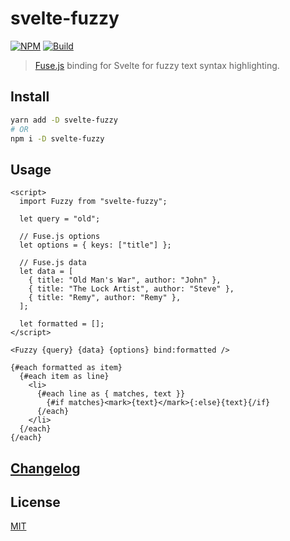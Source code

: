 # svelte-fuzzy

[![NPM][npm]][npm-url]
[![Build][build]][build-badge]

> [Fuse.js](https://github.com/krisk/Fuse) binding for Svelte for fuzzy text syntax highlighting.

## Install

```bash
yarn add -D svelte-fuzzy
# OR
npm i -D svelte-fuzzy
```

## Usage

```svelte
<script>
  import Fuzzy from "svelte-fuzzy";

  let query = "old";

  // Fuse.js options
  let options = { keys: ["title"] };

  // Fuse.js data
  let data = [
    { title: "Old Man's War", author: "John" },
    { title: "The Lock Artist", author: "Steve" },
    { title: "Remy", author: "Remy" },
  ];
  
  let formatted = [];
</script>

<Fuzzy {query} {data} {options} bind:formatted />

{#each formatted as item}
  {#each item as line}
    <li>
      {#each line as { matches, text }}
        {#if matches}<mark>{text}</mark>{:else}{text}{/if}
      {/each}
    </li>
  {/each}
{/each}
```

## [Changelog](CHANGELOG.md)

## License

[MIT](LICENSE)

[npm]: https://img.shields.io/npm/v/svelte-fuzzy.svg?color=blue
[npm-url]: https://npmjs.com/package/svelte-fuzzy
[build]: https://travis-ci.com/metonym/svelte-fuzzy.svg?branch=master
[build-badge]: https://travis-ci.com/metonym/svelte-fuzzy
[codecov]: https://codecov.io/gh/metonym/svelte-fuzzy
[codecov-shield]: https://img.shields.io/codecov/c/github/metonym/svelte-fuzzy.svg
